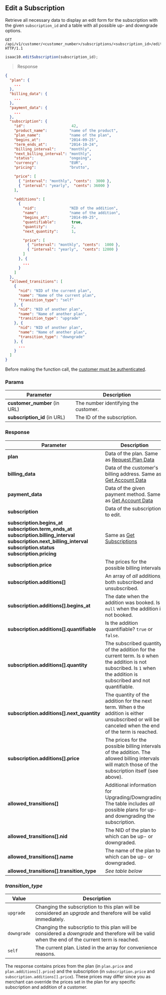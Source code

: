 ## Edit a Subscription

Retrieve all necessary data to display an edit form for the subscription with the given `subscription_id` and a table with all possible up- and downgrade options.

```http
GET /api/v1/customer/<customer_number>/subscriptions/<subscription_id>/edit HTTP/1.1
```

```javascript
isaac10.editSubscription(subscription_id);
```

> Response

```json
{
  "plan": {
    ...
  },
  "billing_data": {
    ...
  },
  "payment_data": {
    ...
  },
  "subscription": {
    "id":                     42,
    "product_name":          "name of the product",
    "plan_name":             "name of the plan",
    "begins_at":             "2014-09-25",
    "term_ends_at":          "2014-10-24",
    "billing_interval":      "monthly",
    "next_billing_interval": "monthly",
    "status":                "ongoing",
    "currency":              "EUR",
    "pricing":               "brutto",

    "price": [
      { "interval": "monthly", "cents":  3000 },
      { "interval": "yearly",  "cents": 36000 }
    ],

    "additions": [
      {
        "nid":               "NID of the addition",
        "name":              "name of the addition",
        "begins_at":         "2014-09-25",
        "quantifiable":       true,
        "quantity":           2,
        "next_quantity":      1,

        "price": [
          { "interval": "monthly", "cents":  1000 },
          { "interval": "yearly",  "cents": 12000 }
        ]
      }, {
        ...
      }
    ]
  },
  "allowed_transitions": [
    {
      "nid": "NID of the current plan",
      "name": "Name of the current plan",
      "transition_type": "self"
    }, {
      "nid": "NID of another plan",
      "name": "Name of another plan",
      "transition_type": "upgrade"
    }, {
      "nid": "NID of another plan",
      "name": "Name of another plan",
      "transition_type": "downgrade"
    }, {
      ...
    }
  ]
}
```

<aside class="success">
Before making the function call, the <a href="#customer-authentication">customer must be authenticated</a>.
</aside>

### Params

Parameter | Description
----------|------------
**customer_number** (in URL) | The number identifying the customer.
**subscription_id** (in URL) | The ID of the subscription.

### Response

Parameter | Description
----------|------------
**plan** | Data of the plan. Same as [Request Plan Data](#request-plan-data)
**billing_data** | Data of the customer's billing address. Same as [Get Account Data](#get-customer-account-data)
**payment_data** | Data of the given payment method. Same as [Get Account Data](#get-customer-account-data)
**subscription** | Data of the subscription to edit.
**subscription.begins_at**<br>**subscription.term_ends_at**<br>**subscription.billing_interval**<br>**subscription.next_billing_interval**<br>**subscription.status**<br>**subscription.pricing** | Same as [Get Subscriptions](#get-subscriptions)
**subscription.price** | The prices for the possible billing intervals.
**subscription.additions[]** | An array of _all_ additions, both subscribed and unsubscribed.
**subscription.additions[].begins_at** | The date when the addition was booked. Is `null` when the addition is not booked.
**subscription.additions[].quantifiable** | Is the addition quantifiable? `true` or `false`.
**subscription.additions[].quantity** | The subscribed quantity of the addition for the current term. Is `0` when the addition is not subscribed. Is `1` when the addition is subscribed and not quantifiable.
**subscription.additions[].next_quantity** | The quantity of the addition for the next term. When `0` the addition is either unsubscribed or will be canceled when the end of the term is reached.
**subscription.additions[].price** | The prices for the possible billing intervals of the addition. The allowed billing intervals will match those of the subscription itself (see above).
**allowed_transitions[]** | Additional information for Upgrading/Downgrading. The table includes _all_ possible plans for up- and downgrading the subscription.
**allowed_transitions[].nid** | The NID of the plan to which can be up- or downgraded.
**allowed_transitions[].name** | The name of the plan to which can be up- or downgraded.
**allowed_transitions[].transition_type** | _See table below_

### _transition\_type_

Value | Description
------|------------
`upgrade` | Changing the subscription to this plan will be considered an _upgrade_ and therefore will be valid immediately.
`downgrade` | Changing the subscriptio to this plan will be considered a _downgrade_ and therefore will be valid when the end of the current term is reached.
`self` | The current plan. Listed in the array for convenience reasons.

<aside class="notice">
The response contains prices from the plan (in <code>plan.price</code> and <code>plan.additions[].price</code>) and the subscription (in <code>subscription.price</code> and <code>subscription.additions[].price</code>). These prices may differ since you as merchant can override the prices set in the plan for any specific subscription and addition of a customer.
</aside>
